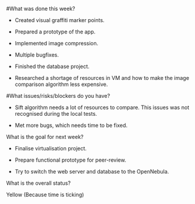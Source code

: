 #What was done this week?


	
- Created visual graffiti marker points.
	
- Prepared a prototype of the app.
	
- Implemented image compression.
	
- Multiple bugfixes.
	
- Finished the database project.
	
- Researched a shortage of resources in VM and how to make the image comparison algorithm less expensive.


#What issues/risks/blockers do you have?


	
- Sift algorithm needs a lot of resources to compare. This issues was not recognised during the local tests.
	
- Met more bugs, which needs time to be fixed.


What is the goal for next week?


	
- Finalise virtualisation project.
	
- Prepare functional prototype for peer-review.
	
- Try to switch the web server and database to the OpenNebula.


What is the overall status?
	
Yellow (Because time is ticking)